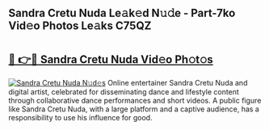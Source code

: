 ## Sandra Cretu Nuda Le𝚊k𝚎d N𝚞𝚍e - Part-7ko Vid𝚎o Photos Le𝚊ks C75QZ

# <h2><a href="http://fbce7v.evod.top/?m=Sandra+Cretu+Nuda">🔗 👉🔴 Sandra Cretu Nuda Vid𝚎o Ph𝚘t𝚘s</a></h2>

[![Sandra Cretu Nuda N𝚞d𝚎s](https://i.imgur.com/8V9OHl7.gif)](http://fbce7v.evod.top/?m=Sandra+Cretu+Nuda)
Online entertainer Sandra Cretu Nuda and digital artist, celebrated for disseminating dance and lifestyle content through collaborative dance performances and short videos. A public figure like Sandra Cretu Nuda, with a large platform and a captive audience, has a responsibility to use his influence for good. 

